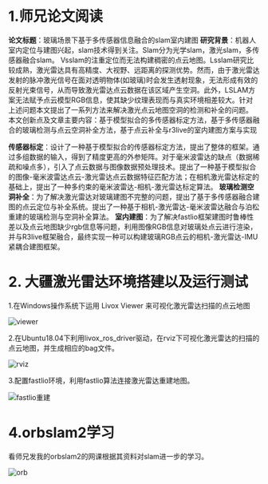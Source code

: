 # 1.师兄论文阅读

**论文标题**：玻璃场景下基于多传感器信息融合的slam室内建图
**研究背景**：机器人室内定位与建图兴起，slam技术得到关注。Slam分为光学slam，激光slam，多传感器融合slam。
  Vsslam的注重定位而无法构建稠密的点云地图。Lsslam研究比较成熟，激光雷达具有高精度、大视野、远距离的探测优势。然而，由于激光雷达发射的脉冲激光信号在面对透明物体(如玻璃)时会发生透射现象，无法形成有效的反射光束信号，从而导致激光雷达点云数据在该区域产生空洞。此外，LSLAM方案无法赋予点云模型RGB信息，使其缺少纹理表现而与真实环境相差较大。针对上述问题本文提出了一系列方法来解决激光点云地图空洞的检测和补全的问题。
本文创新点及文章主要内容：基于模型拟合的多传感器标定方法，基于多传感器融合的玻璃检测与点云空洞补全方法，基于点云补全与r3live的室内建图方案与实现

**传感器标定**：设计了一种基于模型拟合的传感器标定方法，提出了整体的框架。通过多组数据的输入，得到了精度更高的外参矩阵。对于毫米波雷达的缺点（数据稀疏和噪点多），引入了点云数据与图像数据预处理技术。提出了一种基于模型拟合的图像-毫米波雷达点云-激光雷达点云数据特征匹配方法；在相机激光雷达标定的基础上，提出了一种多约束的毫米波雷达-相机-激光雷达标定算法。
**玻璃检测空洞补全**：为了解决激光雷达对玻璃建图不完整的问题，提出了基于多传感器融合建图的点云定位与补全系统。提出了一种基于相机-激光雷达-毫米波雷达融合与泊松重建的玻璃检测与空洞补全算法。
**室内建图**：为了解决fastlio框架建图时鲁棒性差以及点云地图缺少rgb信息等问题，利用图像RGB信息对玻璃处点云进行渲染，并与R3live框架融合，最终实现一种可以构建玻璃RGB点云的相机-激光雷达-IMU紧耦合建图框架。

# **2.** 大疆激光雷达环境搭建以及运行测试

1.在Windows操作系统下运用 Livox Viewer 来可视化激光雷达扫描的点云地图

![viewer](C:\Users\86135\Desktop\周工作\viewer.png)

2.在Ubuntu18.04下利用livox_ros_driver驱动，在rviz下可视化激光雷达的扫描的点云地图，并生成相应的bag文件。

![rviz](C:\Users\86135\Pictures\rviz.jpg)

3.配置fastlio环境，利用fastlio算法连接激光雷达重建地图。

![fastlio重建](C:\Users\86135\Desktop\周工作\fastlio重建.png)

# 4.orbslam2学习

  看师兄发我的orbslam2的网课根据其资料对slam进一步的学习。

![orb](C:\Users\86135\Pictures\orb.jpg)